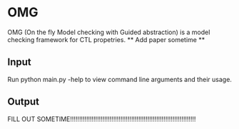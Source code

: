 # OMG

OMG (On the fly Model checking with Guided abstraction) is a model checking framework for CTL propetries. 
** Add paper sometime **

## Input
Run python main.py -help to view command line arguments and their usage.

## Output
FILL OUT SOMETIME!!!!!!!!!!!!!!!!!!!!!!!!!!!!!!!!!!!!!!!!!!!!!!!!!!!!!!!!!!!!!!!!!!!!!!


